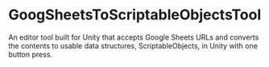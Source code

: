 # GoogSheetsToScriptableObjectsTool
An editor tool built for Unity that accepts Google Sheets URLs and converts the contents to usable data structures, ScriptableObjects, in Unity with one button press.
